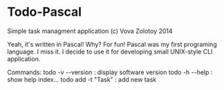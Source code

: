 Todo-Pascal
===========

Simple task managment application (c) Vova Zolotoy 2014

Yeah, it's written in Pascal! Why? For fun! Pascal was
my first programing language. I miss it. I decide to use it
for developing small UNIX-style CLI application.

Commands:
	todo -v --version	: display software version
	todo -h --help		: show help index...
	todo add -t "Task"	: add new task
